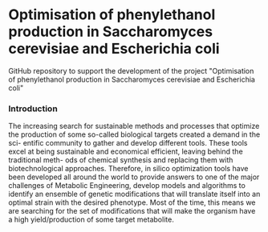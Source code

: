 # Optimisation of phenylethanol production in Saccharomyces cerevisiae and Escherichia coli
GitHub repository to support the development of the project "Optimisation of phenylethanol production in Saccharomyces cerevisiae and Escherichia coli"

### Introduction
The increasing search for sustainable methods and processes that optimize
the production of some so-called biological targets created a demand in the sci-
entific community to gather and develop different tools. These tools excel at
being sustainable and economical efficient, leaving behind the traditional meth-
ods of chemical synthesis and replacing them with biotechnological approaches.
Therefore, in silico optimization tools have been developed all around the world
to provide answers to one of the major challenges of Metabolic Engineering,
develop models and algorithms to identify an ensemble of genetic modifications
that will translate itself into an optimal strain with the desired phenotype. Most
of the time, this means we are searching for the set of modifications that will
make the organism have a high yield/production of some target metabolite.
